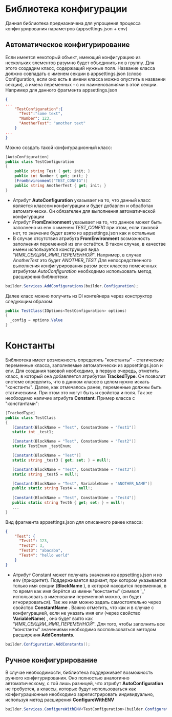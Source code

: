 # Библиотека конфигурации
Данная библиотека предназначена для упрощения процесса конфигурирования параметров (appsettings.json + env)
## Автоматическое конфигурирование
Если имеется некоторый объект, имеющий конфигурацию из нескольких элементов разумно будет объединить их в группу. Для этого создадим класс, содержащий нужные поля. Название класса должно совпадать с именем секции в appsettings.json (слово Configuration, если оно есть в имени класса можно опустить в названии секции), а имена переменных - с их наименованиями в этой секции.  Например для данного фрагмента appsettings.json
```json
{
...
	"TestConfiguration":{
	  "Test":"some text",
	  "Number": 123,
	  "AnotherTest": "another text"
	}
...
}
```
Можно создать такой конфигурационный класс:
```c#
[AutoConfiguration]
public class TestConfiguration
{
    public string Test { get; init; }
    public int Number { get; init; }
    [FromEnvironment("TEST_CONFIG")]
    public string AnotherTest { get; init; }
}
```
 * Атрибут **AutoConfiguration** указывает на то, что данный класс является классом конфигурации и будет добавлен и обработан автоматически. Он обязателен для выполнения автоматической конфигурации
 * Атрибут **FromEnvironment** указывает на то, что данное может быть заполнено из env с именем *TEST_CONFIG* при этом, если таковой нет, то значение будет взято из appsettings.json как и остальные
 * В случае отсутствия атрибута **FromEnvironment** возможность заполнения переменной из env остаётся. В таком случае, в качестве имени используется конструкция вида "*ИМЯ_СЕКЦИИ_ИМЯ_ПЕРЕМЕННОЙ*". Например, в случае *AnotherTest* это будет *ANOTHER_TEST*
Для непосредственного выполнения конфигурирования разом всех классов помеченных атрибутом *AutoConfiguration* необходимо использовать метод расширения библиотеки:
```c#
builder.Services.AddConfigurations(builder.Configuration);
```
Далее класс можно получить из DI контейнера через конструктор следующим образом:
```c#
public TestClass(IOptions<TestConfiguration> options)
{
  _config = options.Value
}
```
# Константы
Библиотека имеет возможность определять "константы" - статические переменные класса, заполняемые автоматически из appsettings.json и env. Для создания таковой необходимо, в первую очередь, отметить класс, в который она добавляется атрибутом **TrackedType**. Он позволит системе определить, что в данном классе в целом нужно искать "константы". Далее, как отмечалось ранее, переменные должны быть статическими. При этом это могут быть и свойства и поля. Так же необходимо наличие атрибута **Constant**. Пример класса с "константами":
``` c#
[TrackedType]
public class TestClass
{
   [Constant(BlockName = "Test", ConstantName = "Test1")]
   static int _test1;

   [Constant(BlockName = "Test", ConstantName = "Test2")]
   static TestEnum _testEnum;

   [Constant(BlockName = "Test")]
   static string _test3 { get; set; } = null!;

   [Constant(BlockName = "Test", ConstantName = "Test3")]
   static string _test5 = null!;

   [Constant(BlockName = "Test", VariableName = "ANOTHER_NAME")]
   public static string Test4 = null!;
 
   [Constant(BlockName = "Test", ConstantName = "Test4")]
   public static string Test6 { get; set; } = null!;
   ...
}
 ```
 Вид фрагмента appsettings.json для описанного ранее класса:
```json
{
	"Test": {
	  "Test1": 123,
	  "Test2": 3,
	  "Test3": "abacaba",
	  "Test4": "hello world"
	}
}
```
 * Атрибут Constant может получать значения из appsettings.json и из env (приоритет). Поддерживается вариант, при котором указывается только имя секции (**BlockName** ), в которой находится переменная, в то время как имя берётся из имени "константы" (символ '_' использовать в именовании переменной можно, он будет игнорироваться). Так же имя можно задать самостоятельно через свойство **ConstantName** . Важно отметить, что как и в случае с конфигурацией, если не указать имя env (через свойство **VariableName**) , оно будет взято как "*ИМЯ_СЕКЦИИ_ИМЯ_ПЕРЕМЕННОЙ*".
 Для того, чтобы заполнить все "константы" значениями необходимо воспользоваться методом расширения **AddConstants**.
```c#
builder.Configuration.AddConstants();
```
## Ручное конфигурирование
В случае необходимости, библиотека поддерживает возможность ручного конфигурирования. Оно полностью аналогично автоматическому, с той лишь разницей, что атрибут **AutoConfiguration**  не требуется, а классы, которые будут использоваться как конфигурационные необходимо зарегистрировать индивидуально, используя метод расширения **ConfigureWithENV**
```c#
builder.Services.ConfigureWithENV<TestConfiguration>(builder.Configuration)
```

